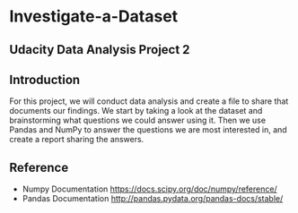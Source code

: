 # Investigate-a-Dataset
## Udacity Data Analysis Project 2
## Introduction
For this project, we will conduct data analysis and create a file to share that documents our findings. We start by taking a look at the dataset and brainstorming what questions we could answer using it. Then we use Pandas and NumPy to answer the questions we are most interested in, and create a report sharing the answers.
## Reference
- Numpy Documentation https://docs.scipy.org/doc/numpy/reference/
- Pandas Documentation http://pandas.pydata.org/pandas-docs/stable/
